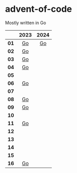 # advent-of-code

Mostly written in Go

|        | 2023 | 2024 |
|------  |:----:|:----:|
| **01** | [Go](./go/2023/01/day01.go) | [Go](./go/2024/01/day01.go) |
| **02** | [Go](./go/2023/02/day02.go) | |
| **03** | [Go](./go/2023/03/day03.go) | |
| **04** | [Go](./go/2023/04/day04.go)| |
| **05** | | |
| **06** | [Go](./go/2023/06/day06.go)| |
| **07** | | |
| **08** | [Go](./go/2023/08/day08.go)| |
| **09** | [Go](./go/2023/09/day09.go)| |
| **10** | | |
| **11** | [Go](./go/2023/11/day01.go)| |
| **12** | | |
| **13** | | |
| **14** | | |
| **15** | | |
| **16** | [Go](./go/2023/16/day16.go) | |
